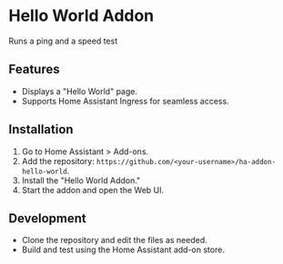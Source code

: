 # Hello World Addon

Runs a ping and a speed test

## Features
- Displays a "Hello World" page.
- Supports Home Assistant Ingress for seamless access.

## Installation
1. Go to Home Assistant > Add-ons.
2. Add the repository: `https://github.com/<your-username>/ha-addon-hello-world`.
3. Install the "Hello World Addon."
4. Start the addon and open the Web UI.

## Development
- Clone the repository and edit the files as needed.
- Build and test using the Home Assistant add-on store.